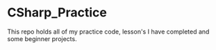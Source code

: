 # CSharp_Practice
This repo holds all of my practice code, lesson's I have completed and some beginner projects. 
